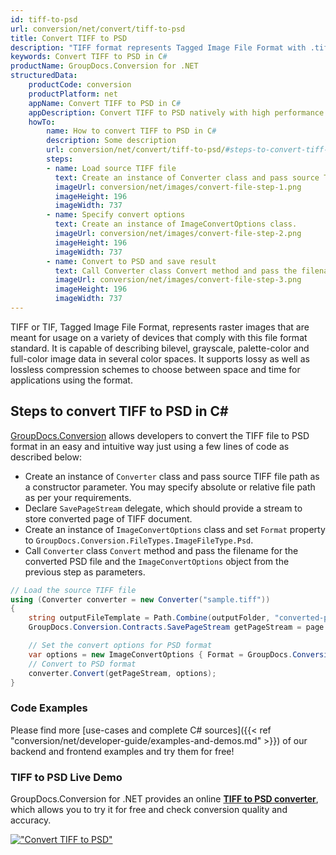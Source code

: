 ```yaml
---
id: tiff-to-psd
url: conversion/net/convert/tiff-to-psd
title: Convert TIFF to PSD
description: "TIFF format represents Tagged Image File Format with .tiff extension. Learn how to convert TIFF to PSD file programmatically in C# language using GroupDocs.Conversion for .NET library."
keywords: Convert TIFF to PSD in C#
productName: GroupDocs.Conversion for .NET
structuredData:
    productCode: conversion
    productPlatform: net
    appName: Convert TIFF to PSD in C#
    appDescription: Convert TIFF to PSD natively with high performance using C# language and server side GroupDocs.Conversion for .NET APIs, without the use of any software like Microsoft or Open Office.
    howTo:
        name: How to convert TIFF to PSD in C# 
        description: Some description
        url: conversion/net/convert/tiff-to-psd/#steps-to-convert-tiff-to-psd-in-c
        steps:
        - name: Load source TIFF file 
          text: Create an instance of Converter class and pass source TIFF file path as a constructor parameter. You may specify absolute or relative file path as per your requirements. 
          imageUrl: conversion/net/images/convert-file-step-1.png
          imageHeight: 196
          imageWidth: 737
        - name: Specify convert options 
          text: Create an instance of ImageConvertOptions class.
          imageUrl: conversion/net/images/convert-file-step-2.png
          imageHeight: 196
          imageWidth: 737
        - name: Convert to PSD and save result 
          text: Call Converter class Convert method and pass the filename for the converted HTML file and the ImageConvertOptions object from the previous step as parameters.
          imageUrl: conversion/net/images/convert-file-step-3.png
          imageHeight: 196
          imageWidth: 737
---
```


TIFF or TIF, Tagged Image File Format, represents raster images that are meant for usage on a variety of devices that comply with this file format standard. It is capable of describing bilevel, grayscale, palette-color and full-color image data in several color spaces. It supports lossy as well as lossless compression schemes to choose between space and time for applications using the format.

## Steps to convert TIFF to PSD in C#

[GroupDocs.Conversion](https://products.groupdocs.com/conversion/net) allows developers to convert the TIFF file to PSD format in an easy and intuitive way just using a few lines of code as described below:

* Create an instance of `Converter` class and pass source TIFF file path as a constructor parameter. You may specify absolute or relative file path as per your requirements. 
* Declare `SavePageStream` delegate, which should provide a stream to store converted page of TIFF document.
* Create an instance of `ImageConvertOptions` class and set `Format` property to `GroupDocs.Conversion.FileTypes.ImageFileType.Psd`.
* Call `Converter` class `Convert` method and pass the filename for the converted PSD file and the `ImageConvertOptions` object from the previous step as parameters.

```csharp
// Load the source TIFF file
using (Converter converter = new Converter("sample.tiff"))
{
    string outputFileTemplate = Path.Combine(outputFolder, "converted-page-{0}.psd");
    GroupDocs.Conversion.Contracts.SavePageStream getPageStream = page => new FileStream(string.Format(outputFileTemplate, page), FileMode.Create);

    // Set the convert options for PSD format
    var options = new ImageConvertOptions { Format = GroupDocs.Conversion.FileTypes.ImageFileType.Psd };   
    // Convert to PSD format
    converter.Convert(getPageStream, options);
}
```

### Code Examples

Please find more [use-cases and complete C# sources]({{< ref "conversion/net/developer-guide/examples-and-demos.md" >}}) of our backend and frontend examples and try them for free!

### TIFF to PSD Live Demo

GroupDocs.Conversion for .NET provides an online [**TIFF to PSD converter**](https://products.groupdocs.app/conversion/tiff-to-psd), which allows you to try it for free and check conversion quality and accuracy.

[!["Convert TIFF to PSD"](conversion/net/images/convert-to-psd/convert-tiff-to-psd.png)](https://products.groupdocs.app/conversion/tiff-to-psd)